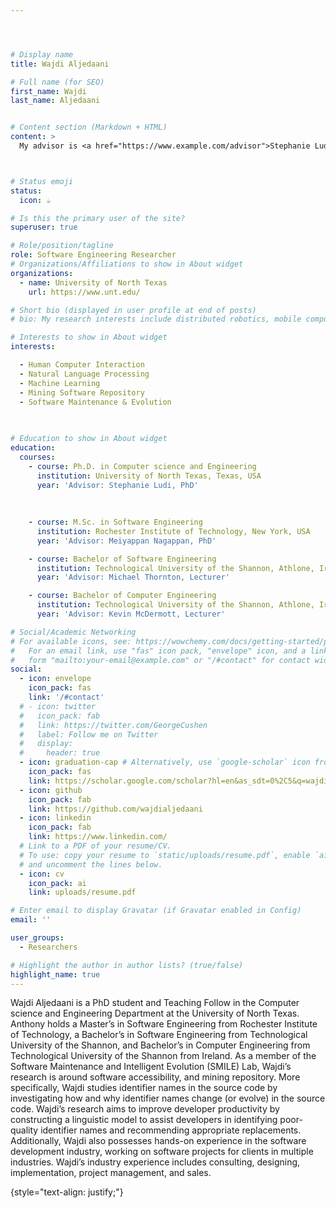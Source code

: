 ```yaml
---




# Display name
title: Wajdi Aljedaani

# Full name (for SEO)
first_name: Wajdi
last_name: Aljedaani


# Content section (Markdown + HTML)
content: >
  My advisor is <a href="https://www.example.com/advisor">Stephanie Ludi, PhD</a>.



# Status emoji
status:
  icon: ☕️

# Is this the primary user of the site?
superuser: true

# Role/position/tagline
role: Software Engineering Researcher 
# Organizations/Affiliations to show in About widget
organizations:
  - name: University of North Texas
    url: https://www.unt.edu/

# Short bio (displayed in user profile at end of posts)
# bio: My research interests include distributed robotics, mobile computing and programmable matter.

# Interests to show in About widget
interests:

  - Human Computer Interaction
  - Natural Language Processing
  - Machine Learning
  - Mining Software Repository
  - Software Maintenance & Evolution
  
  

# Education to show in About widget
education:
  courses:
    - course: Ph.D. in Computer science and Engineering
      institution: University of North Texas, Texas, USA
      year: 'Advisor: Stephanie Ludi, PhD'
      
    
     
    - course: M.Sc. in Software Engineering
      institution: Rochester Institute of Technology, New York, USA
      year: 'Advisor: Meiyappan Nagappan, PhD' 

    - course: Bachelor of Software Engineering
      institution: Technological University of the Shannon, Athlone, Ireland
      year: 'Advisor: Michael Thornton, Lecturer'

    - course: Bachelor of Computer Engineering
      institution: Technological University of the Shannon, Athlone, Ireland
      year: 'Advisor: Kevin McDermott, Lecturer'

# Social/Academic Networking
# For available icons, see: https://wowchemy.com/docs/getting-started/page-builder/#icons
#   For an email link, use "fas" icon pack, "envelope" icon, and a link in the
#   form "mailto:your-email@example.com" or "/#contact" for contact widget.
social:
  - icon: envelope
    icon_pack: fas
    link: '/#contact'
  # - icon: twitter
  #   icon_pack: fab
  #   link: https://twitter.com/GeorgeCushen
  #   label: Follow me on Twitter
  #   display:
  #     header: true
  - icon: graduation-cap # Alternatively, use `google-scholar` icon from `ai` icon pack
    icon_pack: fas
    link: https://scholar.google.com/scholar?hl=en&as_sdt=0%2C5&q=wajdi+aljedaani&btnG=
  - icon: github
    icon_pack: fab
    link: https://github.com/wajdialjedaani
  - icon: linkedin
    icon_pack: fab
    link: https://www.linkedin.com/
  # Link to a PDF of your resume/CV.
  # To use: copy your resume to `static/uploads/resume.pdf`, enable `ai` icons in `params.yaml`,
  # and uncomment the lines below.
  - icon: cv
    icon_pack: ai
    link: uploads/resume.pdf

# Enter email to display Gravatar (if Gravatar enabled in Config)
email: ''

user_groups:
  - Researchers

# Highlight the author in author lists? (true/false)
highlight_name: true
---
```


Wajdi Aljedaani is a PhD student and Teaching Follow in the Computer science and Engineering Department at the University of North Texas. Anthony holds a Master’s in Software Engineering from Rochester Institute of Technology, a Bachelor’s in Software Engineering from Technological University of the Shannon, and Bachelor’s in Computer Engineering from Technological University of the Shannon from Ireland. As a member of the Software Maintenance and Intelligent Evolution (SMILE) Lab, Wajdi’s research is around software accessibility, and mining repository. More specifically, Wajdi studies identifier names in the source code by investigating how and why identifier names change (or evolve) in the source code. Wajdi’s research aims to improve developer productivity by constructing a linguistic model to assist developers in identifying poor-quality identifier names and recommending appropriate replacements. Additionally, Wajdi also possesses hands-on experience in the software development industry, working on software projects for clients in multiple industries. Wajdi’s industry experience includes consulting, designing, implementation, project management, and sales.

 
{style="text-align: justify;"}




